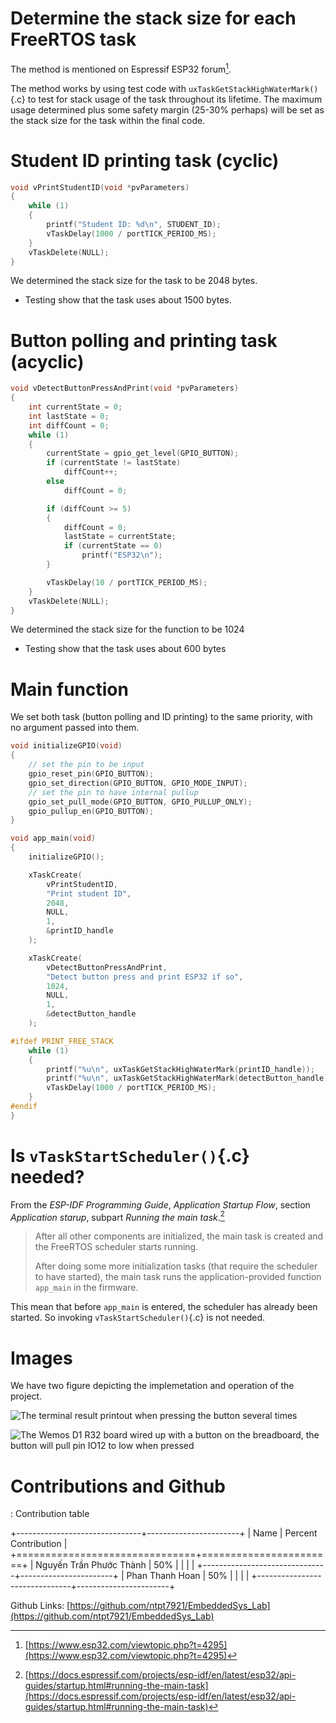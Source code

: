 <!--
This is the content of the report, mean to be translated into LaTeX and compiled into a pdf file.
This can be done locally using pandoc with custom template.
But this is put here so that other member may take care of that instead.
-->

# Determine the stack size for each FreeRTOS task

The method is mentioned on Espressif ESP32 forum[^forum-stack-size].

The method works by using test code with `uxTaskGetStackHighWaterMark()`{.c} to test for stack usage of the task throughout its lifetime. The maximum usage determined plus some safety margin (25-30% perhaps) will be set as the stack size for the task within the final code.


[^forum-stack-size]: [https://www.esp32.com/viewtopic.php?t=4295](https://www.esp32.com/viewtopic.php?t=4295)

# Student ID printing task (cyclic)

```{.c .numberLines startFrom="1"}
void vPrintStudentID(void *pvParameters)
{
    while (1)
    {
        printf("Student ID: %d\n", STUDENT_ID);
        vTaskDelay(1000 / portTICK_PERIOD_MS);
    }
    vTaskDelete(NULL);
}
```

We determined the stack size for the task to be 2048 bytes.

- Testing show that the task uses about 1500 bytes.


# Button polling and printing task (acyclic)

```{.c .numberLines startFrom="1"}
void vDetectButtonPressAndPrint(void *pvParameters)
{
    int currentState = 0;
    int lastState = 0;
    int diffCount = 0;
    while (1)
    {
        currentState = gpio_get_level(GPIO_BUTTON);
        if (currentState != lastState)
            diffCount++;
        else
            diffCount = 0;

        if (diffCount >= 5)
        {
            diffCount = 0;
            lastState = currentState;
            if (currentState == 0)
                printf("ESP32\n");
        }

        vTaskDelay(10 / portTICK_PERIOD_MS);
    }
    vTaskDelete(NULL);
}
```

We determined the stack size for the function to be 1024

- Testing show that the task uses about 600 bytes

# Main function

We set both task (button polling and ID printing) to the same priority, with no argument passed into them.

```{.c .numberLines startFrom="1"}
void initializeGPIO(void)
{
    // set the pin to be input
    gpio_reset_pin(GPIO_BUTTON);
    gpio_set_direction(GPIO_BUTTON, GPIO_MODE_INPUT);
    // set the pin to have internal pullup
    gpio_set_pull_mode(GPIO_BUTTON, GPIO_PULLUP_ONLY);
    gpio_pullup_en(GPIO_BUTTON);
}

void app_main(void)
{
    initializeGPIO();

    xTaskCreate(
        vPrintStudentID,
        "Print student ID",
        2048,
        NULL,
        1,
        &printID_handle
    );

    xTaskCreate(
        vDetectButtonPressAndPrint,
        "Detect button press and print ESP32 if so",
        1024,
        NULL,
        1,
        &detectButton_handle
    );

#ifdef PRINT_FREE_STACK
    while (1)
    {
        printf("%u\n", uxTaskGetStackHighWaterMark(printID_handle));
        printf("%u\n", uxTaskGetStackHighWaterMark(detectButton_handle));
        vTaskDelay(1000 / portTICK_PERIOD_MS);
    }
#endif
}
```

# Is `vTaskStartScheduler()`{.c}  needed?

From the *ESP-IDF Programming Guide*, *Application Startup Flow*, section *Application starup*, subpart *Running the main task*.[^excerpt-doc]

> After all other components are initialized, the main task is created and the FreeRTOS scheduler starts running.
>
> After doing some more initialization tasks (that require the scheduler to have started), the main task runs the application-provided function `app_main` in the firmware.

This mean that before `app_main` is entered, the scheduler has already been started. So invoking `vTaskStartScheduler()`{.c} is not needed.


[^excerpt-doc]: [https://docs.espressif.com/projects/esp-idf/en/latest/esp32/api-guides/startup.html#running-the-main-task](https://docs.espressif.com/projects/esp-idf/en/latest/esp32/api-guides/startup.html#running-the-main-task)

# Images

We have two figure depicting the implemetation and operation of the project.

![The terminal result printout when pressing the button several times](img/terminal_output.png)

![The Wemos D1 R32 board wired up with a button on the breadboard, the button will pull pin IO12 to low when pressed](img/breadboard_wireup.jpg)

# Contributions and Github

: Contribution table

+-------------------------------+-----------------------+
| Name                          | Percent Contribution  |
+===============================+=======================+
| Nguyến Trần Phước Thành       | 50%                   |
|                               |                       |
+-------------------------------+-----------------------+
| Phan Thanh Hoan               | 50%                   |
|                               |                       |
+-------------------------------+-----------------------+

Github Links: [https://github.com/ntpt7921/EmbeddedSys_Lab](https://github.com/ntpt7921/EmbeddedSys_Lab)
